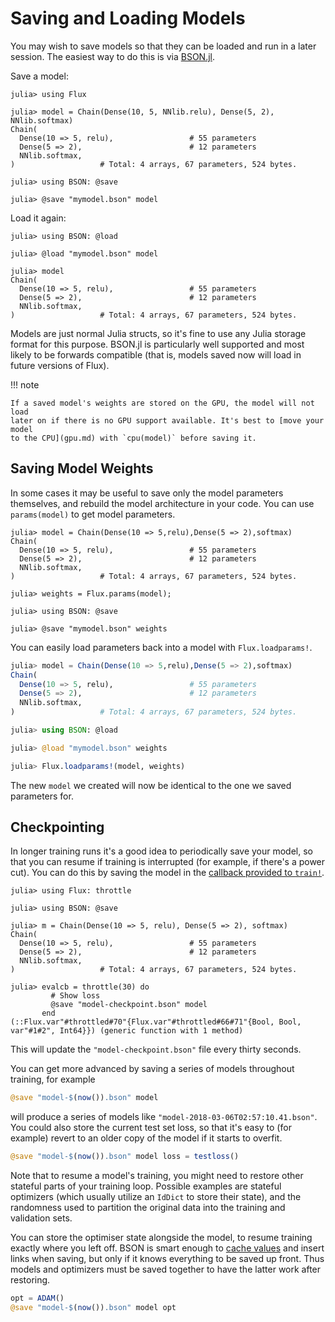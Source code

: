 # Saving and Loading Models

You may wish to save models so that they can be loaded and run in a later
session. The easiest way to do this is via
[BSON.jl](https://github.com/MikeInnes/BSON.jl).

Save a model:

```jldoctest saving; setup = :(using Random; Random.seed!(0))
julia> using Flux

julia> model = Chain(Dense(10, 5, NNlib.relu), Dense(5, 2), NNlib.softmax)
Chain(
  Dense(10 => 5, relu),                 # 55 parameters
  Dense(5 => 2),                        # 12 parameters
  NNlib.softmax,
)                   # Total: 4 arrays, 67 parameters, 524 bytes.

julia> using BSON: @save

julia> @save "mymodel.bson" model
```

Load it again:

```jldoctest saving
julia> using BSON: @load

julia> @load "mymodel.bson" model

julia> model
Chain(
  Dense(10 => 5, relu),                 # 55 parameters
  Dense(5 => 2),                        # 12 parameters
  NNlib.softmax,
)                   # Total: 4 arrays, 67 parameters, 524 bytes.

```

Models are just normal Julia structs, so it's fine to use any Julia storage
format for this purpose. BSON.jl is particularly well supported and most likely
to be forwards compatible (that is, models saved now will load in future
versions of Flux).

!!! note

    If a saved model's weights are stored on the GPU, the model will not load
    later on if there is no GPU support available. It's best to [move your model
    to the CPU](gpu.md) with `cpu(model)` before saving it.

## Saving Model Weights

In some cases it may be useful to save only the model parameters themselves, and
rebuild the model architecture in your code. You can use `params(model)` to get
model parameters.

```jldoctest saving
julia> model = Chain(Dense(10 => 5,relu),Dense(5 => 2),softmax)
Chain(
  Dense(10 => 5, relu),                 # 55 parameters
  Dense(5 => 2),                        # 12 parameters
  NNlib.softmax,
)                   # Total: 4 arrays, 67 parameters, 524 bytes.

julia> weights = Flux.params(model);

julia> using BSON: @save

julia> @save "mymodel.bson" weights
```

You can easily load parameters back into a model with `Flux.loadparams!`.

```julia
julia> model = Chain(Dense(10 => 5,relu),Dense(5 => 2),softmax)
Chain(
  Dense(10 => 5, relu),                 # 55 parameters
  Dense(5 => 2),                        # 12 parameters
  NNlib.softmax,
)                   # Total: 4 arrays, 67 parameters, 524 bytes.

julia> using BSON: @load

julia> @load "mymodel.bson" weights

julia> Flux.loadparams!(model, weights)
```

The new `model` we created will now be identical to the one we saved parameters for.

## Checkpointing

In longer training runs it's a good idea to periodically save your model, so that you can resume if training is interrupted (for example, if there's a power cut). You can do this by saving the model in the [callback provided to `train!`](training/training.md).

```jldoctest saving
julia> using Flux: throttle

julia> using BSON: @save

julia> m = Chain(Dense(10 => 5, relu), Dense(5 => 2), softmax)
Chain(
  Dense(10 => 5, relu),                 # 55 parameters
  Dense(5 => 2),                        # 12 parameters
  NNlib.softmax,
)                   # Total: 4 arrays, 67 parameters, 524 bytes.

julia> evalcb = throttle(30) do
         # Show loss
         @save "model-checkpoint.bson" model
       end
(::Flux.var"#throttled#70"{Flux.var"#throttled#66#71"{Bool, Bool, var"#1#2", Int64}}) (generic function with 1 method)
```

This will update the `"model-checkpoint.bson"` file every thirty seconds.

You can get more advanced by saving a series of models throughout training, for example

```julia
@save "model-$(now()).bson" model
```

will produce a series of models like `"model-2018-03-06T02:57:10.41.bson"`. You
could also store the current test set loss, so that it's easy to (for example)
revert to an older copy of the model if it starts to overfit.

```julia
@save "model-$(now()).bson" model loss = testloss()
```

Note that to resume a model's training, you might need to restore other stateful parts of your training loop. Possible examples are stateful optimizers (which usually utilize an `IdDict` to store their state), and the randomness used to partition the original data into the training and validation sets.

You can store the optimiser state alongside the model, to resume training
exactly where you left off. BSON is smart enough to [cache values](https://github.com/JuliaIO/BSON.jl/blob/v0.3.4/src/write.jl#L71) and insert links when saving, but only if it knows everything to be saved up front. Thus models and optimizers must be saved together to have the latter work after restoring.

```julia
opt = ADAM()
@save "model-$(now()).bson" model opt
```

